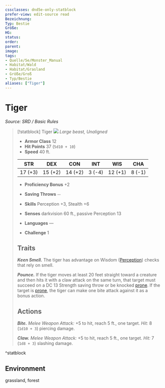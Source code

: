 ```yaml
---
cssclasses: dnd5e-only-statblock
prefer-view: edit-source read
Bezeichnung: 
Typ: Bestie
Größe: 
HG: 
status:
order:
parent:
image: 
tags:
- Quelle/5e/Monster_Manual
- Habitat/Wald
- Habitat/Grasland
- Größe/Groß
- Typ/Bestie
aliases: ["Tiger"]
---
```

# Tiger
*Source: SRD / Basic Rules*  

> [!statblock] Tiger
> ![](compendium/bestiary/beast/token/tiger.png#token)
> *Large beast, Unaligned*
> 
> - **Armor Class** 12 
> - **Hit Points** 37 (`5d10 + 10`)
> - **Speed** 40 ft.
> 
> |STR|DEX|CON|INT|WIS|CHA|
> |:---:|:---:|:---:|:---:|:---:|:---:|
> |17 (+3)|15 (+2)|14 (+2)| 3 (-4)|12 (+1)| 8 (-1)|
> 
> - **Proficiency Bonus** +2
> - **Saving Throws** ⏤
> - **Skills** Perception +3, Stealth +6
> - **Senses** darkvision 60 ft., passive Perception 13
> 
> - **Languages** —
> - **Challenge** 1
> 
> ## Traits
> 
> ***Keen Smell.*** The tiger has advantage on Wisdom ([Perception](rules/skills.md#Perception)) checks that rely on smell.
> 
> ***Pounce.*** If the tiger moves at least 20 feet straight toward a creature and then hits it with a claw attack on the same turn, that target must succeed on a DC 13 Strength saving throw or be knocked [prone](rules/conditions.md#prone). If the target is [prone](rules/conditions.md#prone), the tiger can make one bite attack against it as a bonus action.
> 
> ## Actions
> 
> ***Bite.*** *Melee Weapon Attack:* +5 to hit, reach 5 ft., one target. *Hit:* 8 (`1d10 + 3`) piercing damage.
> 
> ***Claw.*** *Melee Weapon Attack:* +5 to hit, reach 5 ft., one target. *Hit:* 7 (`1d8 + 3`) slashing damage.

^statblock

## Environment

grassland, forest